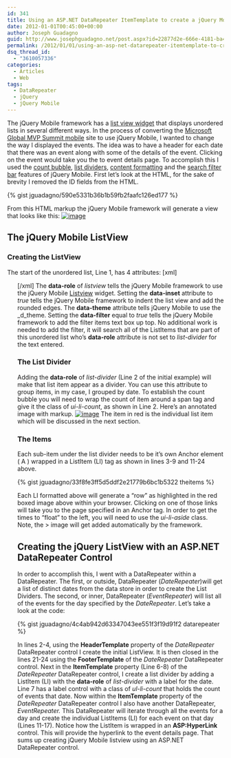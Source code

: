 ```yaml
---
id: 341
title: Using an ASP.NET DataRepeater ItemTemplate to create a jQuery Mobile Nested List with List Dividers
date: 2012-01-01T00:45:00+00:00
author: Joseph Guadagno
guid: http://www.josephguadagno.net/post.aspx?id=22877d2e-666e-4181-ba47-3818bb0c2151
permalink: /2012/01/01/using-an-asp-net-datarepeater-itemtemplate-to-create-a-jquery-mobile-nested-list-with-list-dividers/
dsq_thread_id:
  - "3610057336"
categories:
  - Articles
  - Web
tags:
  - DataRepeater
  - jQuery
  - jQuery Mobile
---
```

The jQuery Mobile framework has a [list view widget](http://jquerymobile.com/demos/1.0/docs/lists/docs-lists.html) that displays unordered lists in several different ways. In the process of converting the [Microsoft Global MVP Summit mobile](http://mvpsummitevents.info/m/) site to use jQuery Mobile, I wanted to change the way I displayed the events. The idea was to have a header for each date that there was an event along with some of the details of the event. Clicking on the event would take you the to event details page. To accomplish this I used the [count bubble](http://jquerymobile.com/demos/1.0/docs/lists/lists-count.html), [list dividers](http://jquerymobile.com/demos/1.0/docs/lists/lists-divider.html), [content formatting](http://jquerymobile.com/demos/1.0/docs/lists/lists-formatting.html) and the [search filter bar](http://jquerymobile.com/demos/1.0/docs/lists/lists-search.html) features of jQuery Mobile. First let’s look at the HTML, for the sake of brevity I removed the ID fields from the HTML.

{% gist jguadagno/590e5331b36b1b59fb2faafc126ed177 %}

From this HTML markup the jQuery Mobile framework will generate a view that looks like this: [![image](http://1222-7915.el-alt.com/wp-content/uploads/2015/03/image_thumb_2.png "image")](http://1222-7915.el-alt.com/wp-content/uploads/2015/03/image_3.png)

## The jQuery Mobile ListView

### Creating the ListView

The start of the unordered list, Line 1, has 4 attributes: [xml] <ul data-role="listview" data-inset="true" data-theme="b" data-filter="true"> [/xml] The **data-role** of _listview_ tells the jQuery Mobile framework to use the jQuery Mobile [Listview](http://jquerymobile.com/demos/1.0/docs/lists/docs-lists.html) widget. Setting the **data-inset** attribute to _true_ tells the jQuery Mobile framework to indent the list view and add the rounded edges. The **data-theme** attribute tells jQuery Mobile to use the _d_theme. Setting the **data-filter** equal to _true_ tells the jQuery Mobile framework to add the filter items text box up top. No additional work is needed to add the filter, it will search all of the ListItems that are part of this unordered list who’s **data-role** attribute is not set to _list-divider_ for the text entered.

### The List Divider

Adding the **data-role** of _list-divider_ (Line 2 of the initial example) will make that list item appear as a divider. You can use this attribute to group items, in my case, I grouped by date. To establish the count bubble you will need to wrap the count of item around a span tag and give it the class of _ui-li-count_, as shown in Line 2. Here’s an annotated image with markup. [![image](http://1222-7915.el-alt.com/wp-content/uploads/2015/03/image_thumb_3.png "image")](http://1222-7915.el-alt.com/wp-content/uploads/2015/03/image_4.png) The item in red is the individual list item which will be discussed in the next section.

### The Items

Each sub-item under the list divider needs to be it’s own Anchor element ( A ) wrapped in a ListItem (LI) tag as shown in lines 3-9 and 11-24 above.

{% gist jguadagno/33f8fe3ff5d5ddf2e21779b6bc1b5322 theitems %}

Each LI formatted above will generate a “row” as highlighted in the red boxed image above within your browser. Clicking on one of those links will take you to the page specified in an Anchor tag. In order to get the times to “float” to the left, you will need to use the _ui-li-aside_ class. Note, the > image will get added automatically by the framework.

## Creating the jQuery ListView with an ASP.NET DataRepeater Control

In order to accomplish this, I went with a DataRepeater within a DataRepeater. The first, or outside, DataRepeater (_DateRepeater_)will get a list of distinct dates from the data store in order to create the List Dividers. The second, or inner, DataRepeater (_EventRepeater_) will list all of the events for the day specified by the _DateRepeater_. Let’s take a look at the code: 

{% gist jguadagno/4c4ab942d63347043ee551f3f19d91f2 datarepeater %}

In lines 2-4, using the **HeaderTemplate** property of the _DateRepeater_ DataRepeater control I create the initial ListView. It is then closed in the lines 21-24 using the **FooterTemplate** of the _DateRepeater_ DataRepeater control. Next in the **ItemTemplate** property (Line 6-8) of the _DateRepeater_ DataRepeater control, I create a list divider by adding a ListItem (LI) with the **data-role** of _list-divider_ with a label for the date. Line 7 has a label control with a class of _ul-li-count_ that holds the count of events that date. Now within the **ItemTemplate** property of the _DateRepeater_ DataRepeater control I also have another DataRepeater, _EventRepeater._ This DataRepeater will iterate through all the events for a day and create the individual ListItems (LI) for each event on that day (Lines 11-17). Notice how the ListItem is wrapped in an **ASP:HyperLink** control. This will provide the hyperlink to the event details page. That sums up creating jQuery Mobile listview using an ASP.NET DataRepeater control.